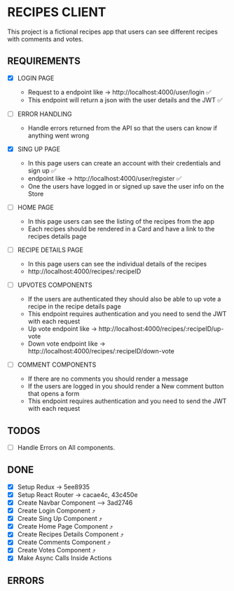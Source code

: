 # RECIPES CLIENT

This project is a fictional recipes app that users can see different recipes 
with comments and votes.

## REQUIREMENTS

- [x] LOGIN PAGE 
    - Request to a endpoint like -> http://localhost:4000/user/login ✅
    - This endpoint will return a json with the user details and the JWT ✅

- [ ] ERROR HANDLING
    - Handle errors returned from the API so that the users can know if anything
      went wrong

- [x] SING UP PAGE
    - In this page users can create an account with their credentials and sign up ✅
    - endpoint like -> http://localhost:4000/user/register ✅
    - One the users have logged in or signed up save the user info on the Store 

- [ ] HOME PAGE
    - In this page users can see the listing of the recipes from the app
    - Each recipes should be rendered in a Card and have a link to the recipes 
      details page

- [ ] RECIPE DETAILS PAGE
    - In this page users can see the individual details of the recipes
    - http://localhost:4000/recipes/:recipeID 

- [ ] UPVOTES COMPONENTS
    - If the users are authenticated they should also be able to up vote a recipe 
      in the recipe details page
    - This endpoint requires authentication and you need to send the JWT with 
      each request
    - Up vote endpoint like -> http://localhost:4000/recipes/:recipeID/up-vote
    - Down vote endpoint like -> http://localhost:4000/recipes/:recipeID/down-vote

- [ ] COMMENT COMPONENTS
    - If there are no comments you should render a message
    - If the users are logged in you should render a New comment button that 
      opens a form
    - This endpoint requires authentication and you need to send the JWT with 
      each request

## TODOS

- [ ] Handle Errors on All components.

## DONE 

- [x] Setup Redux -> 5ee8935
- [x] Setup React Router -> cacae4c, 43c450e
- [x] Create Navbar Component --> 3ad2746
- [x] Create Login Component ⤴
- [x] Create Sing Up Component ⤴
- [x] Create Home Page Component ⤴
- [x] Create Recipes Details Component ⤴
- [x] Create Comments Component ⤴
- [x] Create Votes Component ⤴
- [x] Make Async Calls Inside Actions

## ERRORS


